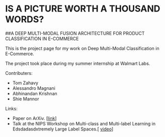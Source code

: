 # IS A PICTURE WORTH A THOUSAND WORDS?

##A DEEP MULTI-MODAL FUSION ARCHITECTURE FOR PRODUCT CLASSIFICATION IN E-COMMERCE

This is the project page for my work on Deep Multi-Modal Classification in E-Commerce. 

The project took place during my summer internship at Walmart Labs. 

Contributers:
- Tom Zahavy
- Alessandro Magnani
- Abhinandan Krishnan
- Shie Mannor


Links:

- Paper on ArXiv. [[link](https://arxiv.org/pdf/1611.09534.pdf)]
- Talk at the NIPS Workshop on Multi-class and Multi-label Learning in Edsdadasdxtremely Large Label Spaces.[ [video]( https://www.youtube.com/watch?v=pBERWAJkLUw)]
